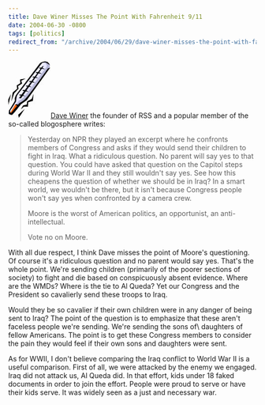 ```yaml
---
title: Dave Winer Misses The Point With Fahrenheit 9/11
date: 2004-06-30 -0800
tags: [politics]
redirect_from: "/archive/2004/06/29/dave-winer-misses-the-point-with-fahrenheit-911.aspx/"
---
```


![Thermometer](/images/Thermometer.jpg)[Dave Winer](http://www.scripting.com/) the founder of RSS and a popular member of the so-called blogosphere writes:

> Yesterday on NPR they played an excerpt where he confronts members of
> Congress and asks if they would send their children to fight in Iraq.
> What a ridiculous question. No parent will say yes to that question.
> You could have asked that question on the Capitol steps during World
> War II and they still wouldn't say yes. See how this cheapens the
> question of whether we should be in Iraq? In a smart world, we
> wouldn't be there, but it isn't because Congress people won't say yes
> when confronted by a camera crew.
> 
> Moore is the worst of American politics, an opportunist, an
> anti-intellectual.
> 
> Vote no on Moore.

With all due respect, I think Dave misses the point of Moore's questioning. Of course it's a ridiculous question and no parent would say yes. That's the whole point. We're sending children (primarily of the poorer sections of society) to fight and die based on conspicuously absent evidence. Where are the WMDs? Where is the tie to Al Queda? Yet our Congress and the President so cavalierly send these troops to Iraq.

Would they be so cavalier if their own children were in any danger of being sent to Iraq? The point of the question is to emphasize that these aren't faceless people we're sending. We're sending the sons of\ daughters of fellow Americans. The point is to get these Congress members to consider the pain they would feel if their own sons and daughters were sent.

As for WWII, I don't believe comparing the Iraq conflict to World War II is a useful comparison. First of all, we were attacked by the enemy we engaged. Iraq did not attack us, Al Queda did. In that effort, kids under 18 faked documents in order to join the effort. People were proud to serve or have their kids serve. It was widely seen as a just and necessary war.

